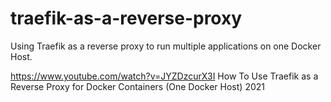 # traefik-as-a-reverse-proxy
Using Traefik as a reverse proxy to run multiple applications on one Docker Host.

https://www.youtube.com/watch?v=JYZDzcurX3I
How To Use Traefik as a Reverse Proxy for Docker Containers (One Docker Host) 2021
